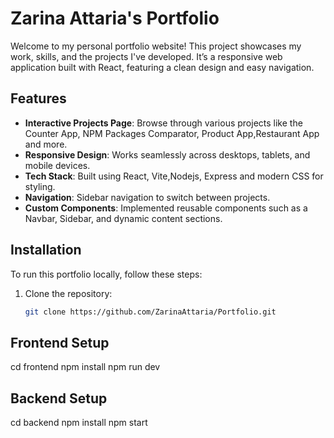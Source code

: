 # Zarina Attaria's Portfolio

Welcome to my personal portfolio website! This project showcases my work, skills, and the projects I've developed. It’s a responsive web application built with React, featuring a clean design and easy navigation.

## Features

- **Interactive Projects Page**: Browse through various projects like the Counter App, NPM Packages Comparator, Product App,Restaurant App and more.
- **Responsive Design**: Works seamlessly across desktops, tablets, and mobile devices.
- **Tech Stack**: Built using React, Vite,Nodejs, Express and modern CSS for styling.
- **Navigation**: Sidebar navigation to switch between projects.
- **Custom Components**: Implemented reusable components such as a Navbar, Sidebar, and dynamic content sections.

## Installation

To run this portfolio locally, follow these steps:

1. Clone the repository:

   ```bash
   git clone https://github.com/ZarinaAttaria/Portfolio.git
   ```

## Frontend Setup

cd frontend
npm install
npm run dev

## Backend Setup

cd backend
npm install
npm start

```

```
